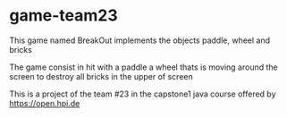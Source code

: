 # game-team23
This game named BreakOut implements the objects paddle, wheel and bricks

The game consist in hit with a paddle a wheel thats is moving around the screen to destroy all bricks in the upper of screen

This is a project of the team #23 in the capstone1 java course offered by https://open.hpi.de
